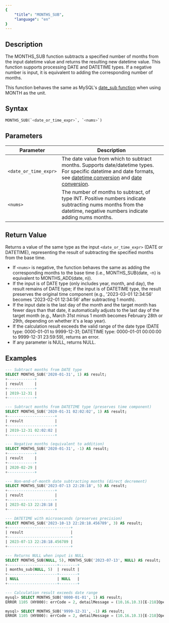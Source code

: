 ```yaml
---
{
    "title": "MONTHS_SUB",
    "language": "en"
}
---
```


## Description

The MONTHS_SUB function subtracts a specified number of months from the input datetime value and returns the resulting new datetime value. This function supports processing DATE and DATETIME types. If a negative number is input, it is equivalent to adding the corresponding number of months.

This function behaves the same as MySQL's [date_sub function](https://dev.mysql.com/doc/refman/8.4/en/date-and-time-functions.html#function_date_sub) when using MONTH as the unit.

## Syntax

```sql
MONTHS_SUB(`<date_or_time_expr>`, `<nums>`)
```

## Parameters

| Parameter | Description |
| --------- | ----------- |
| `<date_or_time_expr>` | The date value from which to subtract months. Supports date/datetime types. For specific datetime and date formats, see [datetime conversion](../../../../../current/sql-manual/basic-element/sql-data-types/conversion/datetime-conversion) and [date conversion](../../../../../current/sql-manual/basic-element/sql-data-types/conversion/date-conversion). |
| `<nums>` | The number of months to subtract, of type INT. Positive numbers indicate subtracting nums months from the datetime, negative numbers indicate adding nums months. |

## Return Value

Returns a value of the same type as the input `<date_or_time_expr>` (DATE or DATETIME), representing the result of subtracting the specified months from the base time.

- If `<nums>` is negative, the function behaves the same as adding the corresponding months to the base time (i.e., MONTHS_SUB(date, -n) is equivalent to MONTHS_ADD(date, n)).
- If the input is of DATE type (only includes year, month, and day), the result remains of DATE type; if the input is of DATETIME type, the result preserves the original time component (e.g., '2023-03-01 12:34:56' becomes '2023-02-01 12:34:56' after subtracting 1 month).
- If the input date is the last day of the month and the target month has fewer days than that date, it automatically adjusts to the last day of the target month (e.g., March 31st minus 1 month becomes February 28th or 29th, depending on whether it's a leap year).
- If the calculation result exceeds the valid range of the date type (DATE type: 0000-01-01 to 9999-12-31; DATETIME type: 0000-01-01 00:00:00 to 9999-12-31 23:59:59), returns an error.
- If any parameter is NULL, returns NULL.

## Examples

```sql
--- Subtract months from DATE type
SELECT MONTHS_SUB('2020-01-31', 1) AS result;
+------------+
| result     |
+------------+
| 2019-12-31 |
+------------+

--- Subtract months from DATETIME type (preserves time component)
SELECT MONTHS_SUB('2020-01-31 02:02:02', 1) AS result;
+---------------------+
| result              |
+---------------------+
| 2019-12-31 02:02:02 |
+---------------------+

--- Negative months (equivalent to addition)
SELECT MONTHS_SUB('2020-01-31', -1) AS result;
+------------+
| result     |
+------------+
| 2020-02-29 |
+------------+

--- Non-end-of-month date subtracting months (direct decrement)
SELECT MONTHS_SUB('2023-07-13 22:28:18', 5) AS result;
+---------------------+
| result              |
+---------------------+
| 2023-02-13 22:28:18 |
+---------------------+

--- DATETIME with microseconds (preserves precision)
SELECT MONTHS_SUB('2023-10-13 22:28:18.456789', 3) AS result;
+----------------------------+
| result                     |
+----------------------------+
| 2023-07-13 22:28:18.456789 |
+----------------------------+

--- Returns NULL when input is NULL
SELECT MONTHS_SUB(NULL, 5), MONTHS_SUB('2023-07-13', NULL) AS result;
+----------------------+--------+
| months_sub(NULL, 5)  | result |
+----------------------+--------+
| NULL                 | NULL   |
+----------------------+--------+

--- Calculation result exceeds date range
mysql> SELECT MONTHS_SUB('0000-01-01', 1) AS result;
ERROR 1105 (HY000): errCode = 2, detailMessage = (10.16.10.3)[E-218]Operation months_sub of 0000-01-01, 1 out of range

mysql> SELECT MONTHS_SUB('9999-12-31', -1) AS result;
ERROR 1105 (HY000): errCode = 2, detailMessage = (10.16.10.3)[E-218]Operation months_sub of 9999-12-31, -1 out of range
```